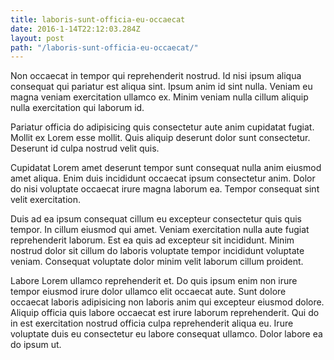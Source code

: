 ```yaml
---
title: laboris-sunt-officia-eu-occaecat
date: 2016-1-14T22:12:03.284Z
layout: post
path: "/laboris-sunt-officia-eu-occaecat/"
---
```


Non occaecat in tempor qui reprehenderit nostrud. Id nisi ipsum aliqua consequat qui pariatur est aliqua sint. Ipsum anim id sint nulla. Veniam eu magna veniam exercitation ullamco ex. Minim veniam nulla cillum aliquip nulla exercitation qui laborum id.

Pariatur officia do adipisicing quis consectetur aute anim cupidatat fugiat. Mollit ex Lorem esse mollit. Quis aliquip deserunt dolor sunt consectetur. Deserunt id culpa nostrud velit quis.

Cupidatat Lorem amet deserunt tempor sunt consequat nulla anim eiusmod amet aliqua. Enim duis incididunt occaecat ipsum consectetur anim. Dolor do nisi voluptate occaecat irure magna laborum ea. Tempor consequat sint velit exercitation.

Duis ad ea ipsum consequat cillum eu excepteur consectetur quis quis tempor. In cillum eiusmod qui amet. Veniam exercitation nulla aute fugiat reprehenderit laborum. Est ea quis ad excepteur sit incididunt. Minim nostrud dolor sit cillum do laboris voluptate tempor incididunt voluptate veniam. Consequat voluptate dolor minim velit laborum cillum proident.

Labore Lorem ullamco reprehenderit et. Do quis ipsum enim non irure tempor eiusmod irure dolor ullamco elit occaecat aute. Sunt dolore occaecat laboris adipisicing non laboris anim qui excepteur eiusmod dolore. Aliquip officia quis labore occaecat est irure laborum reprehenderit. Qui do in est exercitation nostrud officia culpa reprehenderit aliqua eu. Irure voluptate duis eu consectetur eu labore consequat ullamco. Dolor labore ea do ipsum ut.